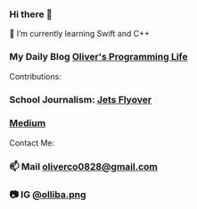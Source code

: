 ### Hi there 👋
🌱 I’m currently learning Swift and C++ 
### My Daily Blog [Oliver's Programming Life](https://ritzy-anise-015.notion.site/Oliver-s-Programming-Life-fd04c533401b481a8a61e802f5ae59a8) 
Contributions: 
### School Journalism: [Jets Flyover](https://jetsflyover.com/staff_name/oliver-park/)
### [Medium](https://medium.com/@oliverco0828)

Contact Me: 
### 📫 Mail [oliverco0828@gmail.com](oliverco0828@gmail.com) 
### 📷 IG [@olliba.png](https://www.instagram.com/olliba.png/) 


<!--
**oliver0828-dev/oliver0828-dev** is a ✨ _special_ ✨ repository because its `README.md` (this file) appears on your GitHub profile.

Here are some ideas to get you started:

- 🔭 I’m currently working on ...
- 🌱 I’m currently learning ...
- 👯 I’m looking to collaborate on ...
- 🤔 I’m looking for help with ...
- 💬 Ask me about ...
- 📫 How to reach me: ...
- 😄 Pronouns: ...
- ⚡ Fun fact: ...
-->
